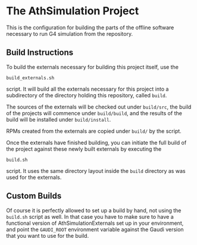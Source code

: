 The AthSimulation Project
=======================================

This is the configuration for building the parts of the offline
software necessary to run G4 simulation from the repository.

Build Instructions
------------------

To build the externals necessary for building this project itself, use the

    build_externals.sh

script. It will build all the externals necessary for this project into a
subdirectory of the directory holding this repository, called `build`.

The sources of the externals will be checked out under `build/src`, the
build of the projects will commence under `build/build`, and the results of
the build will be installed under `build/install`.

RPMs created from the externals are copied under `build/` by the script.

Once the externals have finished building, you can initiate the full build
of the project against these newly built externals by executing the

    build.sh

script. It uses the same directory layout inside the `build` directory as
was used for the externals.

Custom Builds
-------------

Of course it is perfectly allowed to set up a build by hand, not using the
`build.sh` script as well. In that case you have to make sure to have a
functional version of AthSimulationExternals set up in your environment, and point
the `GAUDI_ROOT` environment variable against the Gaudi version that you
want to use for the build.
